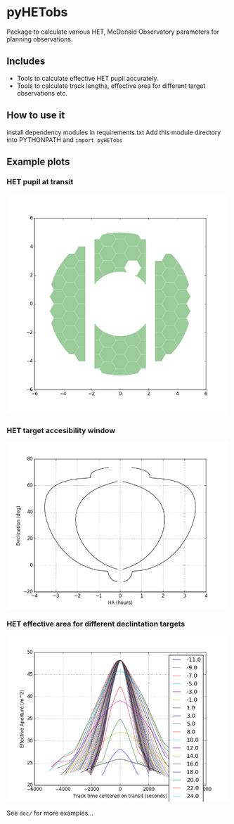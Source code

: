 # pyHETobs
Package to calculate various HET, McDonald Observatory parameters for planning observations.

## Includes
+ Tools to calculate effective HET pupil accurately.
+ Tools to calculate track lengths, effective area for different target observations etc.

## How to use it
install dependency modules in requirements.txt
Add this module directory into PYTHONPATH and `import pyHETobs`


## Example plots

### HET pupil at transit

![HET pupil at transit](doc/HETPupilimageAtTransit.png)

### HET target accesibility window

![HET Target accesibility window](doc/HET_target_accessibility_locus.png)

### HET effective area for different declintation targets

![HET Effective area across dec](doc/EffectiveHETAreaAcrossDec.png)

See `doc/` for more examples...
